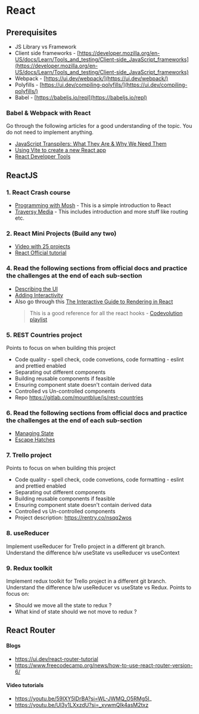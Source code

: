 # React

## Prerequisites

- JS Library vs Framework
- Client side frameworks - [https://developer.mozilla.org/en-US/docs/Learn/Tools_and_testing/Client-side_JavaScript_frameworks](https://developer.mozilla.org/en-US/docs/Learn/Tools_and_testing/Client-side_JavaScript_frameworks)
- Webpack - [https://ui.dev/webpack/](https://ui.dev/webpack/)
- Polyfills - [https://ui.dev/compiling-polyfills/](https://ui.dev/compiling-polyfills/)
- Babel - [https://babeljs.io/repl](https://babeljs.io/repl)

### Babel & Webpack with React

Go through the following articles for a good understanding of the topic. You do not need to implement anything.

- [JavaScript Transpilers: What They Are & Why We Need Them](https://scotch.io/tutorials/javascript-transpilers-what-they-are-why-we-need-them)
- [Using Vite to create a new React app](https://flaviocopes.com/vite-react-app/)
- [React Developer Tools
  ](https://react.dev/learn/react-developer-tools)

## ReactJS

### 1. React Crash course

- [Programming with Mosh](https://youtu.be/SqcY0GlETPk?si=PZzD9Mo7SKKEU6OB) - This is a simple introduction to React
- [Traversy Media](https://youtu.be/LDB4uaJ87e0?si=aDVqcrFVw0tzrUuZ) - This includes introduction and more stuff like routing etc.

### 2. React Mini Projects (Build any two)

- [Video with 25 projects](https://youtu.be/5ZdHfJVAY-s?si=DgQvMSzLXYTGhrgq)
- [React Official tutorial](https://react.dev/learn/tutorial-tic-tac-toe)

### 4. Read the following sections from official docs and practice the challenges at the end of each sub-section

- [Describing the UI
  ](https://react.dev/learn/describing-the-ui)
- [Adding Interactivity](https://react.dev/learn/adding-interactivity)
- Also go through this [The Interactive Guide to Rendering in React
  ](https://ui.dev/why-react-renders)
  > This is a good reference for all the react hooks - [Codevolution playlist](https://www.youtube.com/playlist?list=PLC3y8-rFHvwisvxhZ135pogtX7_Oe3Q3A)

### 5. REST Countries project

Points to focus on when building this project

- Code quality - spell check, code convetions, code formatting - eslint and prettied enabled
- Separating out different components
- Building reusable components if feasible
- Ensuring component state doesn't contain derived data
- Controlled vs Un-controlled components
- Repo https://gitlab.com/mountblue/js/rest-countries

### 6. Read the following sections from official docs and practice the challenges at the end of each sub-section

- [Managing State
  ](https://react.dev/learn/managing-state)
- [Escape Hatches
  ](https://react.dev/learn/escape-hatches)

### 7. Trello project

Points to focus on when building this project

- Code quality - spell check, code convetions, code formatting - eslint and prettied enabled
- Separating out different components
- Building reusable components if feasible
- Ensuring component state doesn't contain derived data
- Controlled vs Un-controlled components
- Project description: https://rentry.co/nsqq2wos

### 8. useReducer

Implement useReducer for Trello project in a different git branch. Understand the difference b/w useState vs useReducer vs useContext

### 9. Redux toolkit

Implement redux toolkit for Trello project in a different git branch. Understand the difference b/w useReducer vs useState vs Redux. Points to focus on:

- Should we move all the state to redux ?
- What kind of state should we not move to redux ?

## React Router

#### Blogs

- https://ui.dev/react-router-tutorial
- https://www.freecodecamp.org/news/how-to-use-react-router-version-6/

#### Video tutorials

- https://youtu.be/59IXY5IDrBA?si=WL-JWMQ_O5RMg5I_
- https://youtu.be/Ul3y1LXxzdU?si=_xvwmQIk4asM2txz
